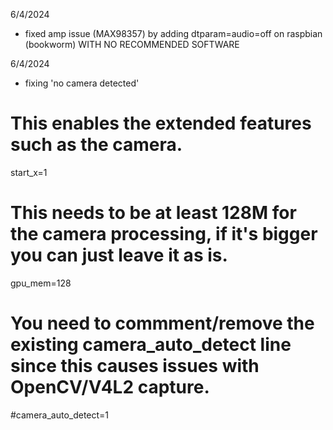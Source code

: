 6/4/2024
- fixed amp issue (MAX98357) by adding dtparam=audio=off on raspbian (bookworm) WITH NO RECOMMENDED SOFTWARE

6/4/2024
- fixing 'no camera detected'
# This enables the extended features such as the camera.
start_x=1

# This needs to be at least 128M for the camera processing, if it's bigger you can just leave it as is.
gpu_mem=128

# You need to commment/remove the existing camera_auto_detect line since this causes issues with OpenCV/V4L2 capture.
#camera_auto_detect=1